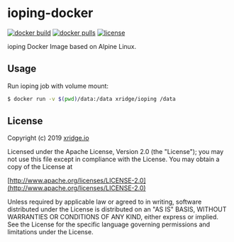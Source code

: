 # ioping-docker

[![docker build](https://img.shields.io/docker/cloud/build/xridge/ioping.svg)](https://hub.docker.com/r/xridge/ioping)
[![docker pulls](https://img.shields.io/docker/pulls/xridge/ioping.svg)](https://hub.docker.com/r/xridge/ioping)
[![license](https://img.shields.io/badge/License-Apache%202.0-blue.svg)](https://www.apache.org/licenses/LICENSE-2.0)

ioping Docker Image based on Alpine Linux.

## Usage

Run ioping job with volume mount:
```bash
$ docker run -v $(pwd)/data:/data xridge/ioping /data
```

## License
Copyright (c) 2019 [xridge.io](https://xridge.io)

Licensed under the Apache License, Version 2.0 (the "License");
you may not use this file except in compliance with the License.
You may obtain a copy of the License at

[http://www.apache.org/licenses/LICENSE-2.0](http://www.apache.org/licenses/LICENSE-2.0)

Unless required by applicable law or agreed to in writing, software
distributed under the License is distributed on an "AS IS" BASIS,
WITHOUT WARRANTIES OR CONDITIONS OF ANY KIND, either express or implied.
See the License for the specific language governing permissions and
limitations under the License.
